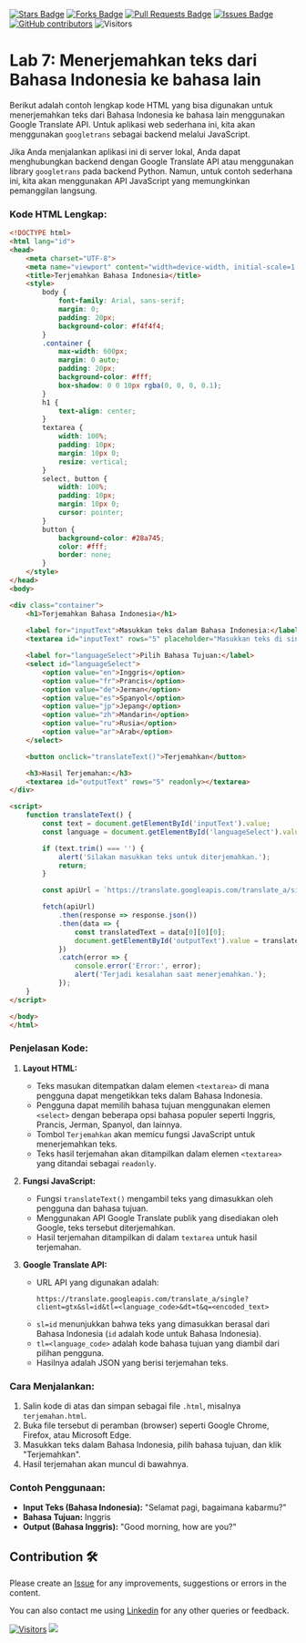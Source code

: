 <a href="https://github.com/drshahizan/special-topic-data-engineering/stargazers"><img src="https://img.shields.io/github/stars/drshahizan/special-topic-data-engineering" alt="Stars Badge"/></a>
<a href="https://github.com/drshahizan/special-topic-data-engineering/network/members"><img src="https://img.shields.io/github/forks/drshahizan/special-topic-data-engineering" alt="Forks Badge"/></a>
<a href="https://github.com/drshahizan/special-topic-data-engineering/pulls"><img src="https://img.shields.io/github/issues-pr/drshahizan/special-topic-data-engineering" alt="Pull Requests Badge"/></a>
<a href="https://github.com/drshahizan/special-topic-data-engineering/issues"><img src="https://img.shields.io/github/issues/drshahizan/special-topic-data-engineering" alt="Issues Badge"/></a>
<a href="https://github.com/drshahizan/special-topic-data-engineering/graphs/contributors"><img alt="GitHub contributors" src="https://img.shields.io/github/contributors/drshahizan/special-topic-data-engineering?color=2b9348"></a>
![Visitors](https://api.visitorbadge.io/api/visitors?path=https%3A%2F%2Fgithub.com%2Fdrshahizan%2Fspecial-topic-data-engineering&labelColor=%23d9e3f0&countColor=%23697689&style=flat)

# Lab 7: Menerjemahkan teks dari Bahasa Indonesia ke bahasa lain
Berikut adalah contoh lengkap kode HTML yang bisa digunakan untuk menerjemahkan teks dari Bahasa Indonesia ke bahasa lain menggunakan Google Translate API. Untuk aplikasi web sederhana ini, kita akan menggunakan `googletrans` sebagai backend melalui JavaScript.

Jika Anda menjalankan aplikasi ini di server lokal, Anda dapat menghubungkan backend dengan Google Translate API atau menggunakan library `googletrans` pada backend Python. Namun, untuk contoh sederhana ini, kita akan menggunakan API JavaScript yang memungkinkan pemanggilan langsung.

### Kode HTML Lengkap:

```html
<!DOCTYPE html>
<html lang="id">
<head>
    <meta charset="UTF-8">
    <meta name="viewport" content="width=device-width, initial-scale=1.0">
    <title>Terjemahkan Bahasa Indonesia</title>
    <style>
        body {
            font-family: Arial, sans-serif;
            margin: 0;
            padding: 20px;
            background-color: #f4f4f4;
        }
        .container {
            max-width: 600px;
            margin: 0 auto;
            padding: 20px;
            background-color: #fff;
            box-shadow: 0 0 10px rgba(0, 0, 0, 0.1);
        }
        h1 {
            text-align: center;
        }
        textarea {
            width: 100%;
            padding: 10px;
            margin: 10px 0;
            resize: vertical;
        }
        select, button {
            width: 100%;
            padding: 10px;
            margin: 10px 0;
            cursor: pointer;
        }
        button {
            background-color: #28a745;
            color: #fff;
            border: none;
        }
    </style>
</head>
<body>

<div class="container">
    <h1>Terjemahkan Bahasa Indonesia</h1>
    
    <label for="inputText">Masukkan teks dalam Bahasa Indonesia:</label>
    <textarea id="inputText" rows="5" placeholder="Masukkan teks di sini..."></textarea>

    <label for="languageSelect">Pilih Bahasa Tujuan:</label>
    <select id="languageSelect">
        <option value="en">Inggris</option>
        <option value="fr">Prancis</option>
        <option value="de">Jerman</option>
        <option value="es">Spanyol</option>
        <option value="jp">Jepang</option>
        <option value="zh">Mandarin</option>
        <option value="ru">Rusia</option>
        <option value="ar">Arab</option>
    </select>

    <button onclick="translateText()">Terjemahkan</button>

    <h3>Hasil Terjemahan:</h3>
    <textarea id="outputText" rows="5" readonly></textarea>
</div>

<script>
    function translateText() {
        const text = document.getElementById('inputText').value;
        const language = document.getElementById('languageSelect').value;

        if (text.trim() === '') {
            alert('Silakan masukkan teks untuk diterjemahkan.');
            return;
        }

        const apiUrl = `https://translate.googleapis.com/translate_a/single?client=gtx&sl=id&tl=${language}&dt=t&q=${encodeURI(text)}`;

        fetch(apiUrl)
            .then(response => response.json())
            .then(data => {
                const translatedText = data[0][0][0];
                document.getElementById('outputText').value = translatedText;
            })
            .catch(error => {
                console.error('Error:', error);
                alert('Terjadi kesalahan saat menerjemahkan.');
            });
    }
</script>

</body>
</html>
```

### Penjelasan Kode:
1. **Layout HTML:**
   - Teks masukan ditempatkan dalam elemen `<textarea>` di mana pengguna dapat mengetikkan teks dalam Bahasa Indonesia.
   - Pengguna dapat memilih bahasa tujuan menggunakan elemen `<select>` dengan beberapa opsi bahasa populer seperti Inggris, Prancis, Jerman, Spanyol, dan lainnya.
   - Tombol `Terjemahkan` akan memicu fungsi JavaScript untuk menerjemahkan teks.
   - Teks hasil terjemahan akan ditampilkan dalam elemen `<textarea>` yang ditandai sebagai `readonly`.

2. **Fungsi JavaScript:**
   - Fungsi `translateText()` mengambil teks yang dimasukkan oleh pengguna dan bahasa tujuan.
   - Menggunakan API Google Translate publik yang disediakan oleh Google, teks tersebut diterjemahkan.
   - Hasil terjemahan ditampilkan di dalam `textarea` untuk hasil terjemahan.

3. **Google Translate API:**
   - URL API yang digunakan adalah:
     ```text
     https://translate.googleapis.com/translate_a/single?client=gtx&sl=id&tl=<language_code>&dt=t&q=<encoded_text>
     ```
   - `sl=id` menunjukkan bahwa teks yang dimasukkan berasal dari Bahasa Indonesia (`id` adalah kode untuk Bahasa Indonesia).
   - `tl=<language_code>` adalah kode bahasa tujuan yang diambil dari pilihan pengguna.
   - Hasilnya adalah JSON yang berisi terjemahan teks.

### Cara Menjalankan:
1. Salin kode di atas dan simpan sebagai file `.html`, misalnya `terjemahan.html`.
2. Buka file tersebut di peramban (browser) seperti Google Chrome, Firefox, atau Microsoft Edge.
3. Masukkan teks dalam Bahasa Indonesia, pilih bahasa tujuan, dan klik "Terjemahkan".
4. Hasil terjemahan akan muncul di bawahnya.

### Contoh Penggunaan:
- **Input Teks (Bahasa Indonesia):** "Selamat pagi, bagaimana kabarmu?"
- **Bahasa Tujuan:** Inggris
- **Output (Bahasa Inggris):** "Good morning, how are you?"


## Contribution 🛠️
Please create an [Issue](https://github.com/drshahizan/special-topic-data-engineering/issues) for any improvements, suggestions or errors in the content.

You can also contact me using [Linkedin](https://www.linkedin.com/in/drshahizan/) for any other queries or feedback.

[![Visitors](https://api.visitorbadge.io/api/visitors?path=https%3A%2F%2Fgithub.com%2Fdrshahizan&labelColor=%23697689&countColor=%23555555&style=plastic)](https://visitorbadge.io/status?path=https%3A%2F%2Fgithub.com%2Fdrshahizan)
![](https://hit.yhype.me/github/profile?user_id=81284918)




